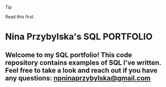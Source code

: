 > [!TIP]
> Read this first.


# Nina Przybylska's SQL PORTFOLIO

## Welcome to my SQL portfolio! This code repository contains examples of SQL I've written. Feel free to take a look and reach out if you have any questions: npninaprzybylska@gmail.com
